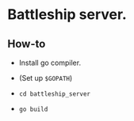 # Battleship server.

## How-to

- Install go compiler.

- (Set up `$GOPATH`)

- `cd battleship_server`

- `go build`
